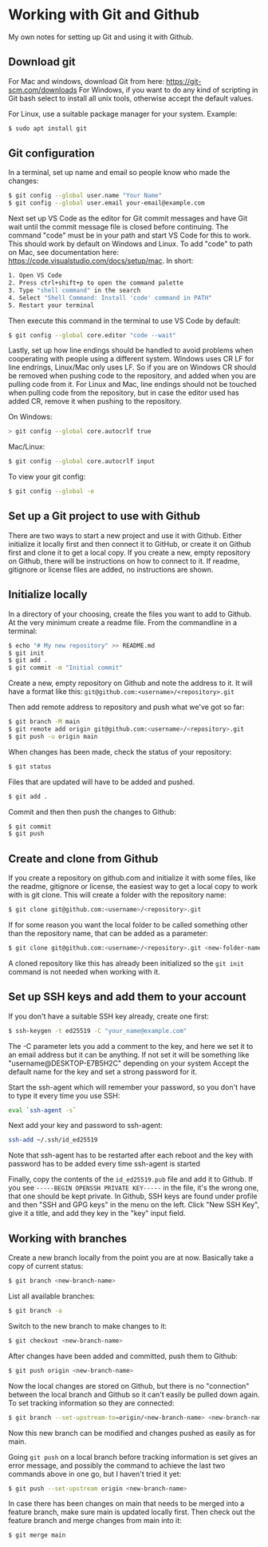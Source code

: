 # Working with Git and Github

My own notes for setting up Git and using it with Github.

## Download git
For Mac and windows, download Git from here: https://git-scm.com/downloads
For Windows, if you want to do any kind of scripting in Git bash select to install all unix tools, otherwise accept the default values.

For Linux, use a suitable package manager for your system. Example:
```zsh
$ sudo apt install git
```

## Git configuration
In a terminal, set up name and email so people know who made the changes:
```zsh
$ git config --global user.name "Your Name"
$ git config --global user.email your-email@example.com
```
Next set up VS Code as the editor for Git commit messages and have Git wait until the commit message file is closed before continuing. The command "code" must be in your path and start VS Code for this to work. This should work by default on Windows and Linux. To add "code" to path on Mac, see documentation here: https://code.visualstudio.com/docs/setup/mac. In short:
```zsh
1. Open VS Code
2. Press ctrl+shift+p to open the command palette
3. Type "shell command" in the search
4. Select "Shell Command: Install 'code' command in PATH"
5. Restart your terminal
```
Then execute this command in the terminal to use VS Code by default:
```zsh
$ git config --global core.editor "code --wait"
```

Lastly, set up how line endings should be handled to avoid problems when cooperating with people using a different system. Windows uses CR LF for line endrings, Linux/Mac only uses LF. So if you are on Windows CR should be removed when pushing code to the repository, and added when you are pulling code from it. For Linux and Mac, line endings should not be touched when pulling code from the repository, but in case the editor used has added CR, remove it when pushing to the repository.

On Windows:
```zsh
> git config --global core.autocrlf true
```

Mac/Linux:
```zsh
$ git config --global core.autocrlf input
```

To view your git config:
```zsh
$ git config --global -e
```

## Set up a Git project to use with Github

There are two ways to start a new project and use it with Github. Either initialize it locally first and then connect it to GitHub, or create it on Github first and clone it to get a local copy. If you create a new, empty repository on Github, there will be instructions on how to connect to it. If readme, gitignore or license files are added, no instructions are shown.

## Initialize locally

In a directory of your choosing, create the files you want to add to Github. At the very minimum create a readme file. From the commandline in a terminal:

```zsh
$ echo "# My new repository" >> README.md
$ git init
$ git add .
$ git commit -m "Initial commit"
```

Create a new, empty repository on Github and note the address to it.
It will have a format like this: ```git@github.com:<username>/<repository>.git```

Then add remote address to repository and push what we've got so far:
```zsh
$ git branch -M main
$ git remote add origin git@github.com:<username>/<repository>.git
$ git push -u origin main
```
When changes has been made, check the status of your repository:
```zsh
$ git status
```
Files that are updated will have to be added and pushed.
```zsh
$ git add .
```
Commit and then then push the changes to Github:
```zsh
$ git commit
$ git push
```


## Create and clone from Github

If you create a repository on github.com and initialize it with some files, like the readme, gitignore or license, the easiest way to get a local copy to work with is git clone. This will create a folder with the repository name:
```zsh
$ git clone git@github.com:<username>/<repository>.git
```

If for some reason you want the local folder to be called something other than the repository name, that can be added as a parameter:
```zsh
$ git clone git@github.com:<username>/<repository>.git <new-folder-name>
```
A cloned repository like this has already been initialized so the ```git init``` command is not needed when working with it.

## Set up SSH keys and add them to your account

If you don't have a suitable SSH key already, create one first:
```zsh
$ ssh-keygen -t ed25519 -C "your_name@example.com"
```
The -C parameter lets you add a comment to the key, and here we set it to an email address but it can be anything. If not set it will be something like "username@DESKTOP-E7B5H2C" depending on your system
Accept the default name for the key and set a strong password for it.

Start the ssh-agent which will remember your password, so you don't have to type it every time you use SSH:
```zsh
eval `ssh-agent -s`
```
Next add your key and password to ssh-agent:
```zsh
ssh-add ~/.ssh/id_ed25519
```
Note that ssh-agent has to be restarted after each reboot and the key with password has to be added every time ssh-agent is started

Finally, copy the contents of the ```id_ed25519.pub``` file and add it to Github. If you see ```-----BEGIN OPENSSH PRIVATE KEY-----``` in the file, it's the wrong one, that one should be kept private.
In Github, SSH keys are found under profile and then "SSH and GPG keys" in the menu on the left. Click "New SSH Key", give it a title, and add they key in the "key" input field.

## Working with branches

Create a new branch locally from the point you are at now. Basically take a copy of current status:
```zsh
$ git branch <new-branch-name>
```

List all available branches:
```zsh
$ git branch -a
```

Switch to the new branch to make changes to it:
```zsh
$ git checkout <new-branch-name>
```

After changes have been added and committed, push them to Github:
```zsh
$ git push origin <new-branch-name>
```

Now the local changes are stored on Github, but there is no "connection" between the local branch and Github so it can't easily be pulled down again. To set tracking information so they are connected:
```zsh
$ git branch --set-upstream-to=origin/<new-branch-name> <new-branch-name>
```
Now this new branch can be modified and changes pushed as easily as for main.

Going ```git push``` on a local branch before tracking information is set gives an error message, and possibly the command to achieve the last two commands above in one go, but I haven't tried it yet:
```zsh
$ git push --set-upstream origin <new-branch-name>
```

In case there has been changes on main that needs to be merged into a feature branch, make sure main is updated locally first. Then check out the feature branch and merge changes from main into it:
```zsh
$ git merge main
```